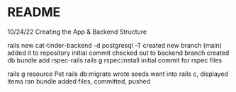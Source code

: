 # README

10/24/22
Creating the App & Backend Structure

rails new cat-tinder-backend -d postgresql -T
created new branch (main)
added it to repository
initial commit
checked out to backend branch
created db
bundle add rspec-rails
rails g rspec:install
initial commit for rspec files

rails g resource Pet
rails db:migrate
wrote seeds
went into rails c, displayed items
ran bundle
added files, committed, pushed
